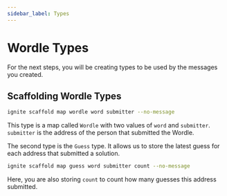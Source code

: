 ```yaml
---
sidebar_label: Types
---
```


# Wordle Types

For the next steps, you will be creating types to be used by
the messages you created.

## Scaffolding Wordle Types

```sh
ignite scaffold map wordle word submitter --no-message
```

This type is a map called `Wordle` with two values of
`word` and `submitter`. `submitter` is the address of the
person that submitted the Wordle.

The second type is the `Guess` type. It allows us to store
the latest guess for each address that submitted a solution.

```sh
ignite scaffold map guess word submitter count --no-message
```

Here, you are also storing `count` to count how many guesses
this address submitted.
